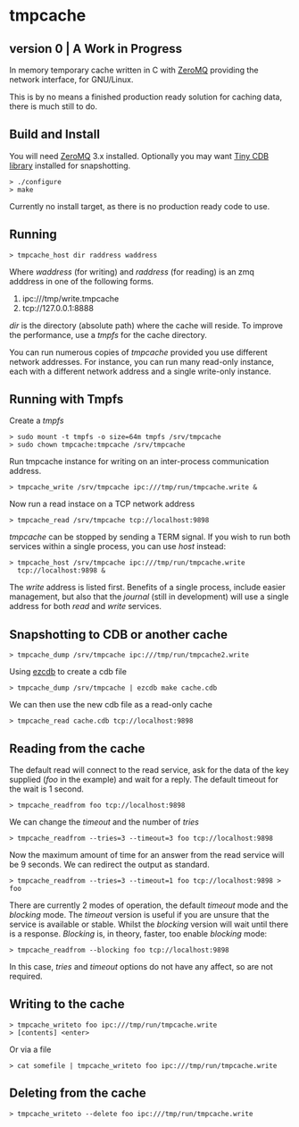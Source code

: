 tmpcache
========
version 0 | A Work in Progress
---------

In memory temporary cache written in C with 
[ZeroMQ](http://www.zeromq.org) providing the network
interface, for GNU/Linux.

This is by no means a finished production ready solution for caching data,
there is much still to do. 

Build and Install
------------------

You will need [ZeroMQ](http://www.zeromq.org) 3.x installed. 
Optionally you may want [Tiny CDB library](http://www.corpit.ru/mjt/tinycdb.html) installed for snapshotting. 

    > ./configure
    > make

Currently no install target, as there is no production ready code to use.

Running
----------------

    > tmpcache_host dir raddress waddress 

Where _waddress_ (for writing) and _raddress_ (for reading) is 
an zmq adddress in one of the following forms.

1. ipc:///tmp/write.tmpcache
2. tcp://127.0.0.1:8888 

_dir_ is the directory (absolute path) where the cache will reside. To 
improve the performance, use a *tmpfs* for the cache directory. 

You can run numerous copies of *tmpcache* provided you use different network addresses. For instance, you can run many read-only instance, each with a different network address and a single write-only instance. 

Running with Tmpfs
-------------------

Create a *tmpfs* 

    > sudo mount -t tmpfs -o size=64m tmpfs /srv/tmpcache
    > sudo chown tmpcache:tmpcache /srv/tmpcache

Run tmpcache instance for writing on an inter-process communication address.

    > tmpcache_write /srv/tmpcache ipc:///tmp/run/tmpcache.write &

Now run a read instace on a TCP network address

    > tmpcache_read /srv/tmpcache tcp://localhost:9898
 
*tmpcache* can be stopped by sending a TERM signal. If you wish to run both
 services within a single process, you can use _host_ instead:

    > tmpcache_host /srv/tmpcache ipc:///tmp/run/tmpcache.write
      tcp://localhost:9898 &

 The _write_ address is listed first. Benefits of a single process, include
 easier management, but also that the _journal_ (still in development) will
 use a single address for both _read_ and _write_ services.

Snapshotting to CDB or another cache
------------------------------------

    > tmpcache_dump /srv/tmpcache ipc:///tmp/run/tmpcache2.write

Using [ezcdb](http://b0llix.net/ezcdb/) to create a cdb file

    > tmpcache_dump /srv/tmpcache | ezcdb make cache.cdb

We can then use the new cdb file as a read-only cache

    > tmpcache_read cache.cdb tcp://localhost:9898

Reading from the cache
----------------------

The default read will connect to the read service, ask for the data of the
key supplied (_foo_ in the example) and wait for a reply. The default timeout
for the wait is 1 second. 

    > tmpcache_readfrom foo tcp://localhost:9898

We can change the _timeout_ and the number of _tries_ 

    > tmpcache_readfrom --tries=3 --timeout=3 foo tcp://localhost:9898

Now the maximum amount of time for an answer from the read service will be
9 seconds. We can redirect the output as standard.

    > tmpcache_readfrom --tries=3 --timeout=1 foo tcp://localhost:9898 > foo 

There are currently 2 modes of operation, the default _timeout_ mode and the
_blocking_ mode. The _timeout_ version is useful if you are unsure that the
service is available or stable. Whilst the _blocking_ version will wait until
there is a response. _Blocking_ is, in theory, faster, too enable _blocking_ mode:

    > tmpcache_readfrom --blocking foo tcp://localhost:9898

In this case, _tries_ and _timeout_ options do not have any affect, so are not
required. 

Writing to the cache
--------------------

    > tmpcache_writeto foo ipc:///tmp/run/tmpcache.write
    > [contents] <enter>

Or via a file

    > cat somefile | tmpcache_writeto foo ipc:///tmp/run/tmpcache.write

Deleting from the cache
----------------------

    > tmpcache_writeto --delete foo ipc:///tmp/run/tmpcache.write


